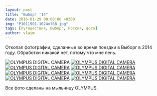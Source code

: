 ```yaml
---
layout: post
title: "Выборг '14"
date: 2016-01-29 00:00:00 +0300
img: "P1011901-1024x768.jpg"
tags: [путешествия, Выборг, Россия, фото]
author: vlaim
---
```


Откопал фотографии, сделанные во время поездки в Выборг в 2014 году. Обработки никакой нет, потому что мне лень.

![OLYMPUS DIGITAL CAMERA](/blog/assets/img/P1011901-1024x768.jpg) [![OLYMPUS DIGITAL CAMERA](/blog/assets/img/P1011893-1024x768.jpg)](https://vlaim.s3.amazonaws.com/uploads/2016/01/P1011893.jpg) [![OLYMPUS DIGITAL CAMERA](/blog/assets/img/P1011890-1024x768.jpg)](https://vlaim.s3.amazonaws.com/uploads/2016/01/P1011890.jpg) [![OLYMPUS DIGITAL CAMERA](/blog/assets/img/P1011888-1024x768.jpg)](https://vlaim.s3.amazonaws.com/uploads/2016/01/P1011888.jpg) [![OLYMPUS DIGITAL CAMERA](/blog/assets/img/P1011884-1024x768.jpg)](https://vlaim.s3.amazonaws.com/uploads/2016/01/P1011884.jpg) [![OLYMPUS DIGITAL CAMERA](/blog/assets/img/P1011883-1024x768.jpg)](https://vlaim.s3.amazonaws.com/uploads/2016/01/P1011883.jpg) [![OLYMPUS DIGITAL CAMERA](/blog/assets/img/P1011879-1024x768.jpg)](https://vlaim.s3.amazonaws.com/uploads/2016/01/P1011879.jpg) [![OLYMPUS DIGITAL CAMERA](/blog/assets/img/P1011869-1024x768.jpg)](https://vlaim.s3.amazonaws.com/uploads/2016/01/P1011869.jpg)

Все фото сделаны на мыльницу OLYMPUS.